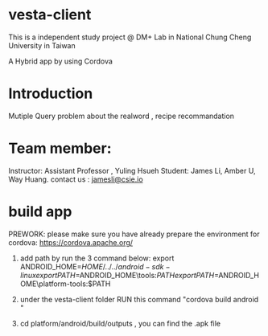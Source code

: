 # vesta-client
This is a independent study project @ DM+ Lab in National Chung Cheng University  in Taiwan

A Hybrid app by using Cordova
# Introduction
Mutiple Query problem about the realword , recipe recommandation

# Team member:
Instructor: Assistant Professor , Yuling Hsueh 
Student: James Li, Amber U, Way Huang. contact us : jamesli@csie.io

# build app
PREWORK: please make sure you have already prepare the environment for cordova: https://cordova.apache.org/
1. add path by run the 3 command below:
    export ANDROID_HOME=$HOME/../../android-sdk-linux 
    export PATH=$ANDROID_HOME\tools:$PATH 
    export PATH=$ANDROID_HOME\platform-tools:$PATH 
    
2. under the vesta-client folder RUN this command "cordova build android "

3. cd platform/android/build/outputs , you can find the .apk file
